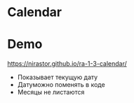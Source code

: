 # Calendar

# Demo
https://nirastor.github.io/ra-1-3-calendar/

* Показывает текущую дату
* Датуможно поменять в коде
* Месяцы не листаются
